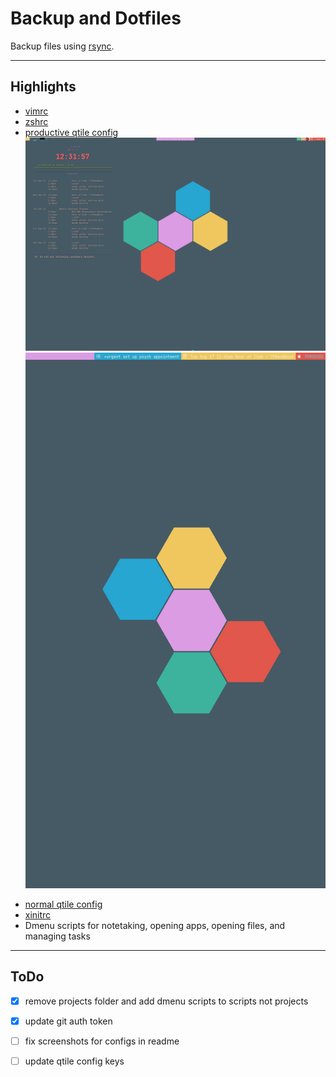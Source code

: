 # Backup and Dotfiles
Backup files using [rsync](https://wiki.archlinux.org/title/rsync).

----

## Highlights
- [vimrc](./dotfiles/.vimrc)
- [zshrc](./dotfiles/.zshrc)
- [productive qtile config](./dotfiles/qtile/productive_config.py)   
![Productive Config](PC_productive_screen1.png) 
![Productive Config](PC_productive_screen2.png)    
<!-- ![Productive Config](PC_productive_screen2.png =250x)     -->

- [normal qtile config](./dotfiles/qtile/fun_config.py)
- [xinitrc](./dotfiles/.xinitrc)
- Dmenu scripts for notetaking, opening apps, opening files, and managing tasks

---

## ToDo

- [x] remove projects folder and add dmenu scripts to scripts not projects
- [x] update git auth token
- [ ] fix screenshots for configs in readme
- [ ] update qtile config keys



